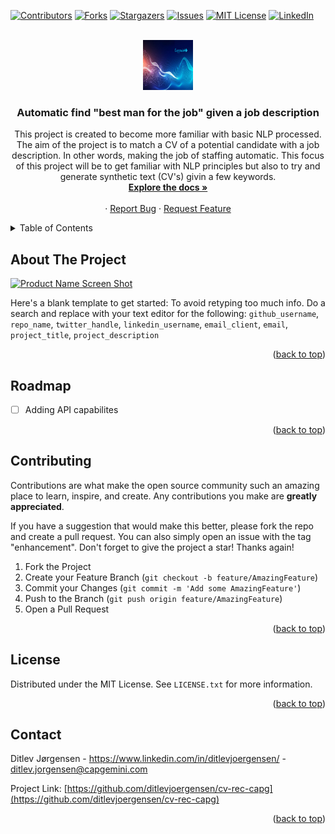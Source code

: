 <!-- Improved compatibility of back to top link: See: https://github.com/othneildrew/Best-README-Template/pull/73 -->
<a name="readme-top"></a>
<!--
*** Thanks for checking out the Best-README-Template. If you have a suggestion
*** that would make this better, please fork the repo and create a pull request
*** or simply open an issue with the tag "enhancement".
*** Don't forget to give the project a star!
*** Thanks again! Now go create something AMAZING! :D
-->



<!-- PROJECT SHIELDS -->
<!--
*** I'm using markdown "reference style" links for readability.
*** Reference links are enclosed in brackets [ ] instead of parentheses ( ).
*** See the bottom of this document for the declaration of the reference variables
*** for contributors-url, forks-url, etc. This is an optional, concise syntax you may use.
*** https://www.markdownguide.org/basic-syntax/#reference-style-links
-->
[![Contributors][contributors-shield]][contributors-url]
[![Forks][forks-shield]][forks-url]
[![Stargazers][stars-shield]][stars-url]
[![Issues][issues-shield]][issues-url]
[![MIT License][license-shield]][license-url]
[![LinkedIn][linkedin-shield]][linkedin-url]



<!-- PROJECT LOGO -->
<br />
<div align="center">
  <a href="https://github.com/ditlevjoergensen/cv-rec-capg">
    <img src="images/8257744.jpg" alt="Logo" width="80" height="80">
  </a>

<h3 align="center">Automatic find "best man for the job" given a job description</h3>

  <p align="center">
    This project is created to become more familiar with basic NLP processed. The aim of the project is to match a CV of a potential candidate with a job description. In other words, making the job of staffing automatic.
    This focus of this project will be to get familiar with NLP principles but also to try and generate synthetic text (CV's) givin a few keywords.
    <br />
    <a href="https://github.com/ditlevjoergensen/cv-rec-capg"><strong>Explore the docs »</strong></a>
    <br />
    <br />
    ·
    <a href="https://github.com/ditlevjoergensen/cv-rec-capg/issues">Report Bug</a>
    ·
    <a href="https://github.com/ditlevjoergensen/cv-rec-capg/issues">Request Feature</a>
  </p>
</div>



<!-- TABLE OF CONTENTS -->
<details>
  <summary>Table of Contents</summary>
  <ol>
    <li>
      <a href="#about-the-project">About The Project</a>
    </li>
    <li><a href="#roadmap">Roadmap</a></li>
    <li><a href="#contributing">Contributing</a></li>
    <li><a href="#license">License</a></li>
    <li><a href="#contact">Contact</a></li>
    <li><a href="#acknowledgments">Acknowledgments</a></li>
  </ol>
</details>



<!-- ABOUT THE PROJECT -->
## About The Project

[![Product Name Screen Shot][product-screenshot]](https://example.com)

Here's a blank template to get started: To avoid retyping too much info. Do a search and replace with your text editor for the following: `github_username`, `repo_name`, `twitter_handle`, `linkedin_username`, `email_client`, `email`, `project_title`, `project_description`

<p align="right">(<a href="#readme-top">back to top</a>)</p>







<!-- ROADMAP -->
## Roadmap

- [ ] Adding API capabilites

<p align="right">(<a href="#readme-top">back to top</a>)</p>



<!-- CONTRIBUTING -->
## Contributing

Contributions are what make the open source community such an amazing place to learn, inspire, and create. Any contributions you make are **greatly appreciated**.

If you have a suggestion that would make this better, please fork the repo and create a pull request. You can also simply open an issue with the tag "enhancement".
Don't forget to give the project a star! Thanks again!

1. Fork the Project
2. Create your Feature Branch (`git checkout -b feature/AmazingFeature`)
3. Commit your Changes (`git commit -m 'Add some AmazingFeature'`)
4. Push to the Branch (`git push origin feature/AmazingFeature`)
5. Open a Pull Request

<p align="right">(<a href="#readme-top">back to top</a>)</p>



<!-- LICENSE -->
## License

Distributed under the MIT License. See `LICENSE.txt` for more information.

<p align="right">(<a href="#readme-top">back to top</a>)</p>



<!-- CONTACT -->
## Contact

Ditlev Jørgensen - https://www.linkedin.com/in/ditlevjoergensen/ - ditlev.jorgensen@capgemini.com

Project Link: [https://github.com/ditlevjoergensen/cv-rec-capg](https://github.com/ditlevjoergensen/cv-rec-capg)

<p align="right">(<a href="#readme-top">back to top</a>)</p>





<!-- MARKDOWN LINKS & IMAGES -->
<!-- https://www.markdownguide.org/basic-syntax/#reference-style-links -->
[contributors-shield]: https://img.shields.io/github/contributors/ditlevjoergensen/cv-rec-capg.svg?style=for-the-badge
[contributors-url]: https://github.com/ditlevjoergensen/cv-rec-capg/graphs/contributors
[forks-shield]: https://img.shields.io/github/forks/ditlevjoergensen/cv-rec-capg.svg?style=for-the-badge
[forks-url]: https://github.com/ditlevjoergensen/cv-rec-capg/network/members
[stars-shield]: https://img.shields.io/github/stars/ditlevjoergensen/cv-rec-capg.svg?style=for-the-badge
[stars-url]: https://github.com/ditlevjoergensen/cv-rec-capg/stargazers
[issues-shield]: https://img.shields.io/github/issues/ditlevjoergensen/cv-rec-capg.svg?style=for-the-badge
[issues-url]: https://github.com/ditlevjoergensen/cv-rec-capg/issues
[license-shield]: https://img.shields.io/github/license/ditlevjoergensen/cv-rec-capg.svg?style=for-the-badge
[license-url]: https://github.com/ditlevjoergensen/cv-rec-capg/blob/master/LICENSE.txt
[linkedin-shield]: https://img.shields.io/badge/-LinkedIn-black.svg?style=for-the-badge&logo=linkedin&colorB=555
[linkedin-url]: https://www.linkedin.com/in/ditlevjoergensen/
[product-screenshot]: images/screenshot.png
[Next.js]: https://img.shields.io/badge/next.js-000000?style=for-the-badge&logo=nextdotjs&logoColor=white
[Next-url]: https://nextjs.org/
[React.js]: https://img.shields.io/badge/React-20232A?style=for-the-badge&logo=react&logoColor=61DAFB
[React-url]: https://reactjs.org/
[Vue.js]: https://img.shields.io/badge/Vue.js-35495E?style=for-the-badge&logo=vuedotjs&logoColor=4FC08D
[Vue-url]: https://vuejs.org/
[Angular.io]: https://img.shields.io/badge/Angular-DD0031?style=for-the-badge&logo=angular&logoColor=white
[Angular-url]: https://angular.io/
[Svelte.dev]: https://img.shields.io/badge/Svelte-4A4A55?style=for-the-badge&logo=svelte&logoColor=FF3E00
[Svelte-url]: https://svelte.dev/
[Laravel.com]: https://img.shields.io/badge/Laravel-FF2D20?style=for-the-badge&logo=laravel&logoColor=white
[Laravel-url]: https://laravel.com
[Bootstrap.com]: https://img.shields.io/badge/Bootstrap-563D7C?style=for-the-badge&logo=bootstrap&logoColor=white
[Bootstrap-url]: https://getbootstrap.com
[JQuery.com]: https://img.shields.io/badge/jQuery-0769AD?style=for-the-badge&logo=jquery&logoColor=white
[JQuery-url]: https://jquery.com 
